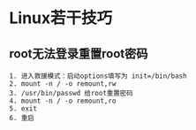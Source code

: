 # Linux若干技巧
## root无法登录重置root密码
```text
1. 进入救援模式：启动options填写为 init=/bin/bash
2. mount -n / -o remount,rw
3. /usr/bin/passwd 给root重置密码
4. mount -n / -o remount,ro
5. exit
6. 重启
```
